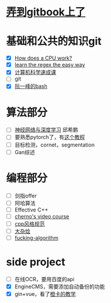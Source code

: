 # [弄到gitbook上了](https://zjyfdu.github.io/leetcode-or-more)

# 基础和公共的知识git
- [x] [How does a CPU work?](https://milapneupane.com.np/2019/07/06/how-does-a-cpu-work/)
- [x] [learn the regex the easy way](https://github.com/ziishaned/learn-regex/blob/master/translations/README-cn.md)
- [x] [计算机科学速成课](https://www.bilibili.com/video/av21376839?t=201&p=21)
- [ ] git
- [x] [阮一峰的bash](https://wangdoc.com/bash/)

# 算法部分
- [ ] [神经网络与深度学习](https://nndl.github.io/nndl-book.pdf) 邱希鹏
- [ ] 要熟悉pytorch了，有[这个教程](https://mlelarge.github.io/dataflowr-web/cea_edf_inria.html)
- [ ] 目标检测，cornet，segmentation
- [ ] Gan综述

# 编程部分
- [ ] 剑指offer
- [ ] 阿哈算法
- [ ] Effective C++
- [ ] [cherno's video course](https://www.bilibili.com/video/av68697716/?p=47)
- [ ] [cpp风格规范](https://zh-google-styleguide.readthedocs.io/en/latest/contents/)
- [ ] [大杂烩](https://interview.huihut.com/#/)
- [ ] [fucking-algorithm](https://labuladong.gitbook.io/algo/)

# side project
- [ ] 在线OCR，要用百度的api
- [x] EngineCMS，需要添加自动备份的功能
- [x] gin+vue，看了[橙卡的教学](https://www.bilibili.com/video/av67032470)
